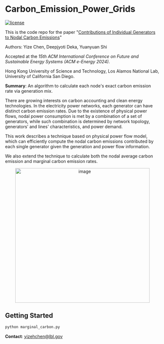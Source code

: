 # Carbon_Emission_Power_Grids

[![license](https://img.shields.io/github/license/InternLM/lagent.svg)](https://github.com/chennnnnyize/Carbon_Emission_Power_Grids/blob/main/LICENSE.txt)

This is the code repo for the paper "[Contributions of Individual Generators to Nodal Carbon Emissions](https://arxiv.org/abs/2311.03712)"

Authors: Yize Chen, Deepjyoti Deka, Yuanyuan Shi

Accepted at the *15th ACM International Conference on Future and Sustainable Energy Systems (ACM e-Energy 2024)*.

Hong Kong University of Science and Technology, Los Alamos National Lab, University of California San Diego.

**Summary**: An algorithm to calculate each node's exact carbon emission rate via generation mix.

There are growing interests on carbon accounting and clean energy technologies. In the electricity power networks, each
generator can have distinct carbon emission rates. Due to the existence of physical power flows, nodal power consumption is met
by a combination of a set of generators, while such combination is
determined by network topology, generators’ and lines' characteristics, and
power demand. 

This work describes a technique based on physical
power flow model, which can efficiently compute the nodal carbon
emissions contributed by each single generator given the generation and power flow information. 

We also extend the technique to calculate both the nodal average carbon emission and marginal
carbon emission rates. 

<p align="center">
<img width="439" alt="image" src="https://github.com/chennnnnyize/Carbon_Emission_Power_Grids/assets/116547738/7cf3ea3c-2adf-4e1c-a23f-10c77e199fc8">
</p>

## Getting Started
```bash
python marginal_carbon.py
```

**Contact**: yizehchen@lbl.gov
